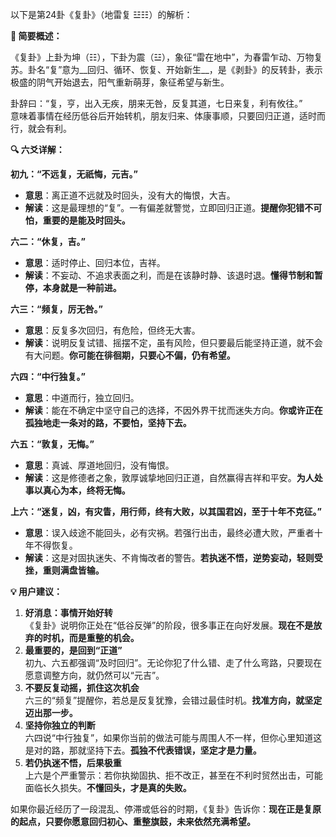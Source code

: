 以下是第24卦《复卦》（地雷复 ☳☷）的解析：

__🌱 简要概述：__

《复卦》上卦为坤（☷），下卦为震（☳），象征“雷在地中”，为春雷乍动、万物复苏。卦名“复”意为__回归、循环、恢复、开始新生__，是《剥卦》的反转卦，表示极盛的阴气开始退去，阳气重新萌芽，象征希望与新生。

卦辞曰：“复，亨，出入无疾，朋来无咎，反复其道，七日来复，利有攸往。”  
意味着事情在经历低谷后开始转机，朋友归来、体康事顺，只要回归正道，适时而行，就会有利。

__🔍 六爻详解：__

__初九：“不远复，无祇悔，元吉。”__

- __意思__：离正道不远就及时回头，没有大的悔恨，大吉。
- __解读__：这是最理想的“复”。一有偏差就警觉，立即回归正道。__提醒你犯错不可怕，重要的是能及时回头。__

__六二：“休复，吉。”__

- __意思__：适时停止、回归本位，吉祥。
- __解读__：不妄动、不追求表面之利，而是在该静时静、该退时退。__懂得节制和暂停，本身就是一种前进。__

__六三：“频复，厉无咎。”__

- __意思__：反复多次回归，有危险，但终无大害。
- __解读__：说明反复试错、摇摆不定，虽有风险，但只要最后能坚持正道，就不会有大问题。__你可能在徘徊期，只要心不偏，仍有希望。__

__六四：“中行独复。”__

- __意思__：中道而行，独立回归。
- __解读__：能在不确定中坚守自己的选择，不因外界干扰而迷失方向。__你或许正在孤独地走一条对的路，不要怕，坚持下去。__

__六五：“敦复，无悔。”__

- __意思__：真诚、厚道地回归，没有悔恨。
- __解读__：这是修德者之象，敦厚诚挚地回归正道，自然赢得吉祥和平安。__为人处事以真心为本，终将无悔。__

__上六：“迷复，凶，有灾眚，用行师，终有大败，以其国君凶，至于十年不克征。”__

- __意思__：误入歧途不能回头，必有灾祸。若强行出击，最终必遭大败，严重者十年不得恢复。
- __解读__：这是对固执迷失、不肯悔改者的警告。__若执迷不悟，逆势妄动，轻则受挫，重则满盘皆输。__

__💡 用户建议：__

1. __好消息：事情开始好转__  
《复卦》说明你正处在“低谷反弹”的阶段，很多事正在向好发展。__现在不是放弃的时机，而是重整的机会。__
2. __最重要的，是回到“正道”__  
初九、六五都强调“及时回归”。无论你犯了什么错、走了什么弯路，只要现在愿意调整方向，就仍然可以“元吉”。
3. __不要反复动摇，抓住这次机会__  
六三的“频复”提醒你，若总是反复犹豫，会错过最佳时机。__找准方向，就坚定迈出那一步。__
4. __坚持你独立的判断__  
六四说“中行独复”，如果你当前的做法可能与周围人不一样，但你心里知道这是对的路，那就坚持下去。__孤独不代表错误，坚定才是力量。__
5. __若仍执迷不悟，后果极重__  
上六是个严重警示：若你执拗固执、拒不改正，甚至在不利时贸然出击，可能面临长久损失。__不懂回头，才是真的失败。__

如果你最近经历了一段混乱、停滞或低谷的时期，《复卦》告诉你：__现在正是复原的起点，只要你愿意回归初心、重整旗鼓，未来依然充满希望。__

